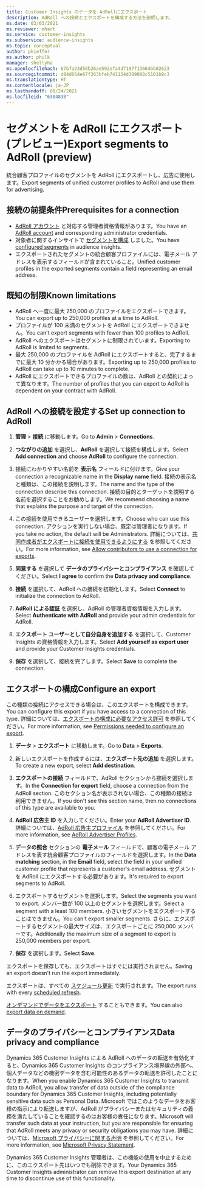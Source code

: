 ```yaml
---
title: Customer Insights のデータを AdRollにエクスポート
description: AdRoll への接続とエクスポートを構成する方法を説明します。
ms.date: 03/03/2021
ms.reviewer: mhart
ms.service: customer-insights
ms.subservice: audience-insights
ms.topic: conceptual
author: pkieffer
ms.author: philk
manager: shellyha
ms.openlocfilehash: 67bfa23d56b26ae592efa4d7197713664bb02623
ms.sourcegitcommit: d84d664e67f263bfeb741154d309088c5101b9c3
ms.translationtype: HT
ms.contentlocale: ja-JP
ms.lasthandoff: 06/24/2021
ms.locfileid: "6304838"
---
```

# <a name="export-segments-to-adroll-preview"></a><span data-ttu-id="50c68-103">セグメントを AdRoll にエクスポート (プレビュー)</span><span class="sxs-lookup"><span data-stu-id="50c68-103">Export segments to AdRoll (preview)</span></span>

<span data-ttu-id="50c68-104">統合顧客プロファイルのセグメントを AdRoll にエクスポートし、広告に使用します。</span><span class="sxs-lookup"><span data-stu-id="50c68-104">Export segments of unified customer profiles to AdRoll and use them for advertising.</span></span> 

## <a name="prerequisites-for-a-connection"></a><span data-ttu-id="50c68-105">接続の前提条件</span><span class="sxs-lookup"><span data-stu-id="50c68-105">Prerequisites for a connection</span></span>

-   <span data-ttu-id="50c68-106">[AdRoll アカウント](https://www.adroll.com/) と対応する管理者資格情報があります。</span><span class="sxs-lookup"><span data-stu-id="50c68-106">You have an [AdRoll account](https://www.adroll.com/) and corresponding administrator credentials.</span></span>
-   <span data-ttu-id="50c68-107">対象者に関するインサイトで [セグメントを構成](segments.md) しました。</span><span class="sxs-lookup"><span data-stu-id="50c68-107">You have [configured segments](segments.md) in audience insights.</span></span>
-   <span data-ttu-id="50c68-108">エクスポートされたセグメントの統合顧客プロファイルには、電子メール アドレスを表示するフィールドが含まれていること。</span><span class="sxs-lookup"><span data-stu-id="50c68-108">Unified customer profiles in the exported segments contain a field representing an email address.</span></span>

## <a name="known-limitations"></a><span data-ttu-id="50c68-109">既知の制限</span><span class="sxs-lookup"><span data-stu-id="50c68-109">Known limitations</span></span>

- <span data-ttu-id="50c68-110">AdRoll へ一度に最大 250,000 のプロファイルをエクスポートできます。</span><span class="sxs-lookup"><span data-stu-id="50c68-110">You can export up to 250,000 profiles at a time to AdRoll.</span></span>
- <span data-ttu-id="50c68-111">プロファイルが 100 未満のセグメントを AdRoll にエクスポートできません。</span><span class="sxs-lookup"><span data-stu-id="50c68-111">You can't export segments with fewer than 100 profiles to AdRoll.</span></span> 
- <span data-ttu-id="50c68-112">AdRoll へのエクスポートはセグメントに制限されています。</span><span class="sxs-lookup"><span data-stu-id="50c68-112">Exporting to AdRoll is limited to segments.</span></span>
- <span data-ttu-id="50c68-113">最大 250,000 のプロファイルを AdRoll にエクスポートすると、完了するまでに最大 10 分かかる場合があります。</span><span class="sxs-lookup"><span data-stu-id="50c68-113">Exporting up to 250,000 profiles to AdRoll can take up to 10 minutes to complete.</span></span> 
- <span data-ttu-id="50c68-114">AdRoll にエクスポートできるプロファイルの数は、AdRoll との契約によって異なります。</span><span class="sxs-lookup"><span data-stu-id="50c68-114">The number of profiles that you can export to AdRoll is dependent on your contract with AdRoll.</span></span>

## <a name="set-up-connection-to-adroll"></a><span data-ttu-id="50c68-115">AdRoll への接続を設定する</span><span class="sxs-lookup"><span data-stu-id="50c68-115">Set up connection to AdRoll</span></span>

1. <span data-ttu-id="50c68-116">**管理** > **接続** に移動します。</span><span class="sxs-lookup"><span data-stu-id="50c68-116">Go to **Admin** > **Connections**.</span></span>

1. <span data-ttu-id="50c68-117">**つながりの追加** を選択し、**AdRoll** を選択して接続を構成します。</span><span class="sxs-lookup"><span data-stu-id="50c68-117">Select **Add connection** and choose **AdRoll** to configure the connection.</span></span>

1. <span data-ttu-id="50c68-118">接続にわかりやすい名前を **表示名** フィールドに付けます。</span><span class="sxs-lookup"><span data-stu-id="50c68-118">Give your connection a recognizable name in the **Display name** field.</span></span> <span data-ttu-id="50c68-119">接続の表示名と種類は、この接続を説明します。</span><span class="sxs-lookup"><span data-stu-id="50c68-119">The name and the type of the connection describe this connection.</span></span> <span data-ttu-id="50c68-120">接続の目的とターゲットを説明する名前を選択することをお勧めします。</span><span class="sxs-lookup"><span data-stu-id="50c68-120">We recommend choosing a name that explains the purpose and target of the connection.</span></span>

1. <span data-ttu-id="50c68-121">この接続を使用できるユーザーを選択します。</span><span class="sxs-lookup"><span data-stu-id="50c68-121">Choose who can use this connection.</span></span> <span data-ttu-id="50c68-122">アクションを実行しない場合、既定は管理者になります。</span><span class="sxs-lookup"><span data-stu-id="50c68-122">If you take no action, the default will be Administrators.</span></span> <span data-ttu-id="50c68-123">詳細については、[共同作成者がエクスポートに接続を使用できるようにする](connections.md#allow-contributors-to-use-a-connection-for-exports) を参照してください。</span><span class="sxs-lookup"><span data-stu-id="50c68-123">For more information, see [Allow contributors to use a connection for exports](connections.md#allow-contributors-to-use-a-connection-for-exports).</span></span>

1. <span data-ttu-id="50c68-124">**同意する** を選択して **データのプライバシーとコンプライアンス** を確認してください。</span><span class="sxs-lookup"><span data-stu-id="50c68-124">Select **I agree** to confirm the **Data privacy and compliance**.</span></span>

1. <span data-ttu-id="50c68-125">**接続** を選択して、AdRoll への接続を初期化します。</span><span class="sxs-lookup"><span data-stu-id="50c68-125">Select **Connect** to initialize the connection to AdRoll.</span></span>

1. <span data-ttu-id="50c68-126">**AdRoll による認証** を選択し、AdRoll の管理者資格情報を入力します。</span><span class="sxs-lookup"><span data-stu-id="50c68-126">Select **Authenticate with AdRoll** and provide your admin credentials for AdRoll.</span></span> 

1. <span data-ttu-id="50c68-127">**エクスポート ユーザーとして自分自身を追加する** を選択して、Customer Insights の資格情報を入力します。</span><span class="sxs-lookup"><span data-stu-id="50c68-127">Select **Add yourself as export user** and provide your Customer Insights credentials.</span></span>

1. <span data-ttu-id="50c68-128">**保存** を選択して、接続を完了します。</span><span class="sxs-lookup"><span data-stu-id="50c68-128">Select **Save** to complete the connection.</span></span>

## <a name="configure-an-export"></a><span data-ttu-id="50c68-129">エクスポートの構成</span><span class="sxs-lookup"><span data-stu-id="50c68-129">Configure an export</span></span>

<span data-ttu-id="50c68-130">この種類の接続にアクセスできる場合は、このエクスポートを構成できます。</span><span class="sxs-lookup"><span data-stu-id="50c68-130">You can configure this export if you have access to a connection of this type.</span></span> <span data-ttu-id="50c68-131">詳細については、[エクスポートの構成に必要なアクセス許可](export-destinations.md#set-up-a-new-export) を参照してください。</span><span class="sxs-lookup"><span data-stu-id="50c68-131">For more information, see [Permissions needed to configure an export](export-destinations.md#set-up-a-new-export).</span></span>

1. <span data-ttu-id="50c68-132">**データ** > **エクスポート** に移動します。</span><span class="sxs-lookup"><span data-stu-id="50c68-132">Go to **Data** > **Exports**.</span></span>

1. <span data-ttu-id="50c68-133">新しいエクスポートを作成するには、**エクスポート先の追加** を選択します。</span><span class="sxs-lookup"><span data-stu-id="50c68-133">To create a new export, select **Add destination**.</span></span>

1. <span data-ttu-id="50c68-134">**エクスポートの接続** フィールドで、AdRoll セクションから接続を選択します。</span><span class="sxs-lookup"><span data-stu-id="50c68-134">In the **Connection for export** field, choose a connection from the AdRoll section.</span></span> <span data-ttu-id="50c68-135">このセクション名が表示されない場合、この種類の接続は利用できません。</span><span class="sxs-lookup"><span data-stu-id="50c68-135">If you don't see this section name, then no connections of this type are available to you.</span></span>

1. <span data-ttu-id="50c68-136">**AdRoll 広告主 ID** を入力してください。</span><span class="sxs-lookup"><span data-stu-id="50c68-136">Enter your **AdRoll Advertiser ID**.</span></span> <span data-ttu-id="50c68-137">詳細については、[AdRoll 広告主プロファイル](https://help.adroll.com/hc/articles/212011838-Advertiser-Profiles) を参照してください。</span><span class="sxs-lookup"><span data-stu-id="50c68-137">For more information, see [AdRoll Advertiser Profiles](https://help.adroll.com/hc/articles/212011838-Advertiser-Profiles).</span></span>

3. <span data-ttu-id="50c68-138">**データの照合** セクションの **電子メール** フィールドで、顧客の電子メール アドレスを表す統合顧客プロファイルのフィールドを選択します。</span><span class="sxs-lookup"><span data-stu-id="50c68-138">In the **Data matching** section, in the **Email** field, select the field in your unified customer profile that represents a customer's email address.</span></span> <span data-ttu-id="50c68-139">セグメントを AdRoll にエクスポートする必要があります。</span><span class="sxs-lookup"><span data-stu-id="50c68-139">It's required to export segments to AdRoll.</span></span>

1. <span data-ttu-id="50c68-140">エクスポートするセグメントを選択します。</span><span class="sxs-lookup"><span data-stu-id="50c68-140">Select the segments you want to export.</span></span> <span data-ttu-id="50c68-141">メンバー数が 100 以上のセグメントを選択します。</span><span class="sxs-lookup"><span data-stu-id="50c68-141">Select a segment with a least 100 members.</span></span> <span data-ttu-id="50c68-142">小さいセグメントをエクスポートすることはできません。</span><span class="sxs-lookup"><span data-stu-id="50c68-142">You can't export smaller segments.</span></span> <span data-ttu-id="50c68-143">さらに、エクスポートするセグメントの最大サイズは、エクスポートごとに 250,000 メンバーです。</span><span class="sxs-lookup"><span data-stu-id="50c68-143">Additionally the maximum size of a segment to export is 250,000 members per export.</span></span> 

1. <span data-ttu-id="50c68-144">**保存** を選択します。</span><span class="sxs-lookup"><span data-stu-id="50c68-144">Select **Save**.</span></span>

<span data-ttu-id="50c68-145">エクスポートを保存しても、エクスポートはすぐには実行されません。</span><span class="sxs-lookup"><span data-stu-id="50c68-145">Saving an export doesn't run the export immediately.</span></span>

<span data-ttu-id="50c68-146">エクスポートは、すべての [スケジュール更新](system.md#schedule-tab) で実行されます。</span><span class="sxs-lookup"><span data-stu-id="50c68-146">The export runs with every [scheduled refresh](system.md#schedule-tab).</span></span> 

<span data-ttu-id="50c68-147">[オンデマンドでデータをエクスポート](export-destinations.md#run-exports-on-demand) することもできます。</span><span class="sxs-lookup"><span data-stu-id="50c68-147">You can also [export data on demand](export-destinations.md#run-exports-on-demand).</span></span> 


## <a name="data-privacy-and-compliance"></a><span data-ttu-id="50c68-148">データのプライバシーとコンプライアンス</span><span class="sxs-lookup"><span data-stu-id="50c68-148">Data privacy and compliance</span></span>

<span data-ttu-id="50c68-149">Dynamics 365 Customer Insights による AdRoll へのデータの転送を有効化すると、Dynamics 365 Customer Insights のコンプライアンス境界線の外部へ、個人データなどの機密データを含む可能性のあるデータの転送を許可したことになります。</span><span class="sxs-lookup"><span data-stu-id="50c68-149">When you enable Dynamics 365 Customer Insights to transmit data to AdRoll, you allow transfer of data outside of the compliance boundary for Dynamics 365 Customer Insights, including potentially sensitive data such as Personal Data.</span></span> <span data-ttu-id="50c68-150">Microsoft ではこのようなデータをお客様の指示により転送しますが、AdRoll がプライバシーまたはセキュリティの義務を満たしていることを確認するのはお客様の責任になります。</span><span class="sxs-lookup"><span data-stu-id="50c68-150">Microsoft will transfer such data at your instruction, but you are responsible for ensuring that AdRoll meets any privacy or security obligations you may have.</span></span> <span data-ttu-id="50c68-151">詳細については、[Microsoft プライバシーに関する声明](https://go.microsoft.com/fwlink/?linkid=396732) を参照してください。</span><span class="sxs-lookup"><span data-stu-id="50c68-151">For more information, see [Microsoft Privacy Statement](https://go.microsoft.com/fwlink/?linkid=396732).</span></span>

<span data-ttu-id="50c68-152">Dynamics 365 Customer Insights 管理者は、この機能の使用を中止するために、このエクスポート先はいつでも削除できます。</span><span class="sxs-lookup"><span data-stu-id="50c68-152">Your Dynamics 365 Customer Insights administrator can remove this export destination at any time to discontinue use of this functionality.</span></span>
